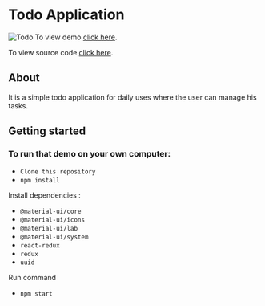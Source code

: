 # Todo Application

![Todo](https://i.imgur.com/f0FZ2gY.png)
To view  demo [click here](https://todo-app-new.vercel.app/).

To view  source code [click here](https://github.com/shreedharbhat98/todo-app).

## About
It is a simple todo application for daily uses where the user can manage his tasks.


## Getting started
### To run that demo on your own computer:
* `Clone this repository`
* `npm install`

Install dependencies :

* `@material-ui/core`
* `@material-ui/icons`
* `@material-ui/lab`
* `@material-ui/system`
* `react-redux`
* `redux`
* `uuid`

Run command 
* `npm start`
